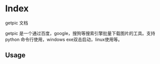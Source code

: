 # Index

getpic 文档

getpic 是一个通过百度，google，搜狗等搜索引擎批量下载图片的工具。支持 python 命令行使用，windows exe双击启动，linux使用等。

## Usage
